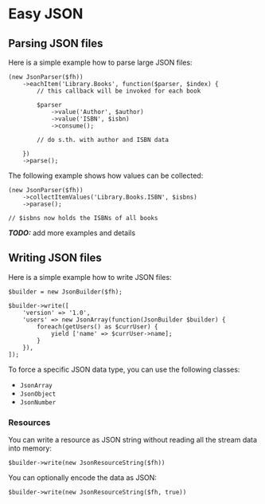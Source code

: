 # Easy JSON

## Parsing JSON files

Here is a simple example how to parse large JSON files:

    (new JsonParser($fh))
        ->eachItem('Library.Books', function($parser, $index) {
            // this callback will be invoked for each book            

            $parser
                ->value('Author', $author)
                ->value('ISBN', $isbn)
                ->consume();

            // do s.th. with author and ISBN data
 
        })
        ->parse();

The following example shows how values can be collected:

    (new JsonParser($fh))
        ->collectItemValues('Library.Books.ISBN', $isbns)
        ->parase();

    // $isbns now holds the ISBNs of all books

**_TODO:_** add more examples and details

## Writing JSON files

Here is a simple example how to write JSON files:

    $builder = new JsonBuilder($fh);

    $builder->write([
        'version' => '1.0',
        'users' => new JsonArray(function(JsonBuilder $builder) {
            foreach(getUsers() as $currUser) {
                yield ['name' => $currUser->name];
            }
        }),
    ]);

To force a specific JSON data type, you can use the following
classes:

* `JsonArray`
* `JsonObject`
* `JsonNumber`

### Resources

You can write a resource as JSON string without reading all the
stream data into memory:

    $builder->write(new JsonResourceString($fh))

You can optionally encode the data as JSON:

    $builder->write(new JsonResourceString($fh, true))
